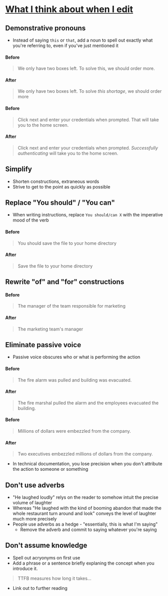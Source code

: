 # [What I think about when I edit](https://evaparish.com/blog/how-i-edit)

## Demonstrative pronouns

* Instead of saying `this` or `that`, add a noun to spell out exactly what you're referring to, even if you've just mentioned it

#### Before
>We only have two boxes left. To solve this, we should order more.

#### After
>We only have two boxes left. To solve *this shortage*, we should order more

#### Before
>Click next and enter your credentials when prompted. That will take you to the home screen.

#### After
>Click next and enter your credentials when prompted. *Successfully authenticating* will take you to the home screen.

## Simplify

* Shorten constructions, extraneous words
* Strive to get to the point as quickly as possible

## Replace "You should" / "You can"

* When writing instructions, replace `You should/can X` with the imperative mood of the verb

#### Before
>You should save the file to your home directory

#### After
>Save the file to your home directory

## Rewrite "of" and "for" constructions

#### Before
>The manager of the team responsible for marketing

#### After
>The marketing team's manager

## Eliminate passive voice

* Passive voice obscures who or what is performing the action

#### Before
>The fire alarm was pulled and building was evacuated.

#### After
>The fire marshal pulled the alarm and the employees evacuated the building.

#### Before
>Millions of dollars were embezzled from the company.

#### After
>Two executives embezzled millions of dollars from the company.

* In technical documentation, you lose precision when you don't attribute the action to someone or something

## Don't use adverbs

* "He laughed loudly" relys on the reader to somehow intuit the precise volume of laughter
* Whereas "He laughed with the kind of booming abandon that made the whole restaurant turn around and look" conveys the level of laughter much more precisely
* People use adverbs as a hedge - "essentially, this is what I'm saying"
  * Remove the adverb and commit to saying whatever you're saying

## Don't assume knowledge

* Spell out acryonyms on first use
* Add a phrase or a sentence briefly explaning the concept when you introduce it.

>TTFB measures how long it takes...

* Link out to further reading